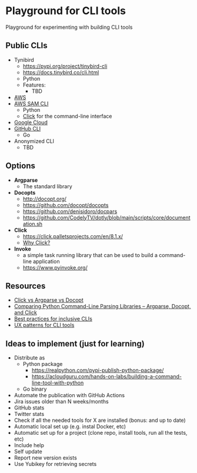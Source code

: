 # Playground for CLI tools
Playground for experimenting with building CLI tools

## Public CLIs
- Tynibird
  - https://pypi.org/project/tinybird-cli
  - https://docs.tinybird.co/cli.html
  - Python
  - Features:
    - TBD
- [AWS](https://docs.aws.amazon.com/cli/latest/)
- [AWS SAM CLI](https://github.com/aws/aws-sam-cli)
  - Python
  - [Click](https://click.palletsprojects.com/en/8.1.x/) for the command-line interface
- [Google Cloud](https://cloud.google.com/sdk/gcloud)
- [GitHub CLI](https://github.com/cli/cli)
  - Go
- Anonymized CLI
  - TBD


## Options
- **Argparse**
  - The standard library
- **Docopts**
  - http://docopt.org/
  - https://github.com/docopt/docopts
  - https://github.com/denisidoro/docpars
  - https://github.com/CodelyTV/dotly/blob/main/scripts/core/documentation.sh
- **Click**
  - https://click.palletsprojects.com/en/8.1.x/
  - [Why Click?](https://click.palletsprojects.com/en/latest/why/)
- **Invoke**
  - a simple task running library that can be used to build a command-line application
  - https://www.pyinvoke.org/

## Resources
- [Click vs Argparse vs Docopt](https://click.palletsprojects.com/en/8.1.x/why/#why-not-docopt-etc)
- [Comparing Python Command-Line Parsing Libraries – Argparse, Docopt, and Click](https://realpython.com/comparing-python-command-line-parsing-libraries-argparse-docopt-click/)
- [Best practices for inclusive CLIs](https://seirdy.one/posts/2022/06/10/cli-best-practices/)
- [UX patterns for CLI tools](https://lucasfcosta.com/2022/06/01/ux-patterns-cli-tools.html)


## Ideas to implement (just for learning)
- Distribute as 
  - Python package
    - https://realpython.com/pypi-publish-python-package/
    - https://acloudguru.com/hands-on-labs/building-a-command-line-tool-with-python
  - Go binary
- Automate the publication with GitHub Actions
- Jira issues older than N weeks/months
- GitHub stats
- Twitter stats
- Check if all the needed tools for X are installed (bonus: and up to date)
- Automatic local set up (e.g. instal Docker, etc)
- Automatic set up for a project (clone repo, install tools, run all the tests, etc)
- Include help
- Self update
- Report new version exists
- Use Yubikey for retrieving secrets
